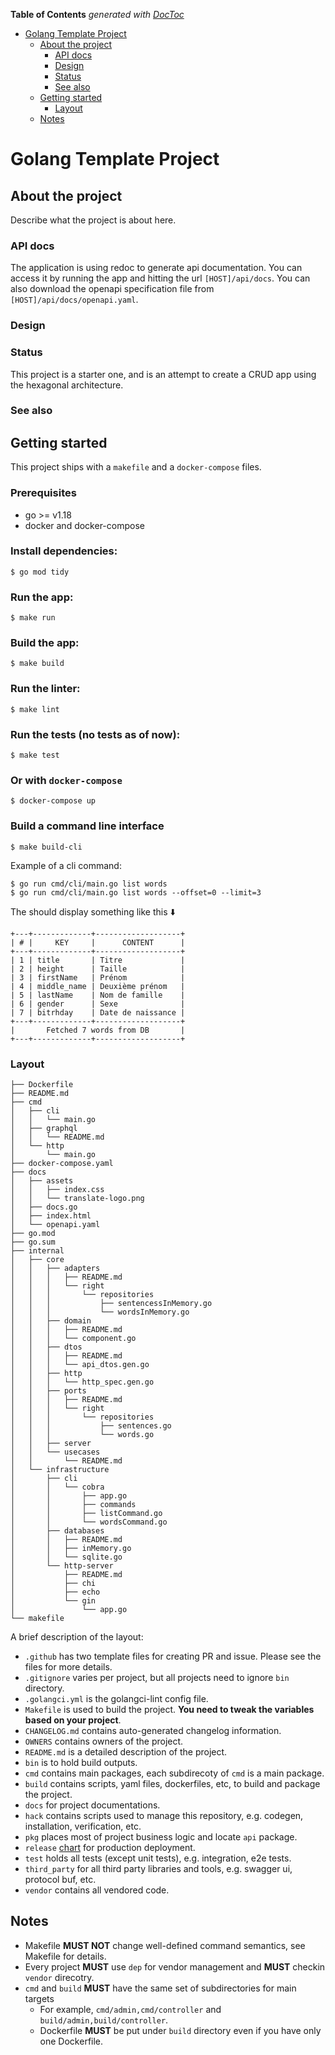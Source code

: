 <!-- START doctoc generated TOC please keep comment here to allow auto update -->
<!-- DON'T EDIT THIS SECTION, INSTEAD RE-RUN doctoc TO UPDATE -->
**Table of Contents**  *generated with [DocToc](https://github.com/thlorenz/doctoc)*

- [Golang Template Project](#golang-template-project)
    - [About the project](#about-the-project)
        - [API docs](#api-docs)
        - [Design](#design)
        - [Status](#status)
        - [See also](#see-also)
    - [Getting started](#getting-started)
        - [Layout](#layout)
    - [Notes](#notes)

<!-- END doctoc generated TOC please keep comment here to allow auto update -->

# Golang Template Project

## About the project

Describe what the project is about here.

### API docs

The application is using redoc to generate api documentation.
You can access it by running the app and hitting the url `[HOST]/api/docs`.
You can also download the openapi specification file from `[HOST]/api/docs/openapi.yaml`.

### Design



### Status

This project is a starter one, and is an attempt to create a CRUD app using the hexagonal architecture.

### See also

## Getting started

This project ships with a `makefile` and a `docker-compose` files.

### Prerequisites

- go >= v1.18
- docker and docker-compose

### Install dependencies:
```shell
$ go mod tidy
```

### Run the app:
```shell
$ make run
```

### Build the app:
```shell
$ make build
```

### Run the linter:
```shell
$ make lint
```

### Run the tests (no tests as of now):
```shell
$ make test
```

### Or with `docker-compose`
```shell
$ docker-compose up
```

### Build a command line interface
```shell
$ make build-cli
```

Example of a cli command:
```shell
$ go run cmd/cli/main.go list words
$ go run cmd/cli/main.go list words --offset=0 --limit=3
```
The should display something like this ⬇️
```shell
+---+-------------+-------------------+
| # |     KEY     |      CONTENT      |
+---+-------------+-------------------+
| 1 | title       | Titre             |
| 2 | height      | Taille            |
| 3 | firstName   | Prénom            |
| 4 | middle_name | Deuxième prénom   |
| 5 | lastName    | Nom de famille    |
| 6 | gender      | Sexe              |
| 7 | bitrhday    | Date de naissance |
+---+-------------+-------------------+
|       Fetched 7 words from DB       |
+---+-------------+-------------------+

```

### Layout

```tree
├── Dockerfile
├── README.md
├── cmd
│   ├── cli
│   │   └── main.go
│   ├── graphql
│   │   └── README.md
│   └── http
│       └── main.go
├── docker-compose.yaml
├── docs
│   ├── assets
│   │   ├── index.css
│   │   └── translate-logo.png
│   ├── docs.go
│   ├── index.html
│   └── openapi.yaml
├── go.mod
├── go.sum
├── internal
│   ├── core
│   │   ├── adapters
│   │   │   ├── README.md
│   │   │   └── right
│   │   │       └── repositories
│   │   │           ├── sentencessInMemory.go
│   │   │           └── wordsInMemory.go
│   │   ├── domain
│   │   │   ├── README.md
│   │   │   └── component.go
│   │   ├── dtos
│   │   │   ├── README.md
│   │   │   └── api_dtos.gen.go
│   │   ├── http
│   │   │   └── http_spec.gen.go
│   │   ├── ports
│   │   │   ├── README.md
│   │   │   └── right
│   │   │       └── repositories
│   │   │           ├── sentences.go
│   │   │           └── words.go
│   │   ├── server
│   │   └── usecases
│   │       └── README.md
│   └── infrastructure
│       ├── cli
│       │   └── cobra
│       │       ├── app.go
│       │       ├── commands
│       │       ├── listCommand.go
│       │       └── wordsCommand.go
│       ├── databases
│       │   ├── README.md
│       │   ├── inMemory.go
│       │   └── sqlite.go
│       └── http-server
│           ├── README.md
│           ├── chi
│           ├── echo
│           └── gin
│               └── app.go
└── makefile
```

A brief description of the layout:

* `.github` has two template files for creating PR and issue. Please see the files for more details.
* `.gitignore` varies per project, but all projects need to ignore `bin` directory.
* `.golangci.yml` is the golangci-lint config file.
* `Makefile` is used to build the project. **You need to tweak the variables based on your project**.
* `CHANGELOG.md` contains auto-generated changelog information.
* `OWNERS` contains owners of the project.
* `README.md` is a detailed description of the project.
* `bin` is to hold build outputs.
* `cmd` contains main packages, each subdirecoty of `cmd` is a main package.
* `build` contains scripts, yaml files, dockerfiles, etc, to build and package the project.
* `docs` for project documentations.
* `hack` contains scripts used to manage this repository, e.g. codegen, installation, verification, etc.
* `pkg` places most of project business logic and locate `api` package.
* `release` [chart](https://github.com/caicloud/charts) for production deployment.
* `test` holds all tests (except unit tests), e.g. integration, e2e tests.
* `third_party` for all third party libraries and tools, e.g. swagger ui, protocol buf, etc.
* `vendor` contains all vendored code.

## Notes

* Makefile **MUST NOT** change well-defined command semantics, see Makefile for details.
* Every project **MUST** use `dep` for vendor management and **MUST** checkin `vendor` direcotry.
* `cmd` and `build` **MUST** have the same set of subdirectories for main targets
    * For example, `cmd/admin,cmd/controller` and `build/admin,build/controller`.
    * Dockerfile **MUST** be put under `build` directory even if you have only one Dockerfile.

